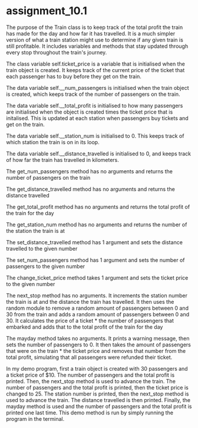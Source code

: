 # assignment_10.1

The purpose of the Train class is to keep track of the total profit the train has made for the day and how far it has travelled. It is a much simpler version of what a train station might use to determine if any
given train is still profitable. It includes variables and methods that stay updated through every stop throughout the train's journey.

The class variable self.ticket_price is a variable that is initialised when the train object is created. It keeps
track of the current price of the ticket that each passenger has to buy before they get on the train.

The data variable self.__num_passengers is initialised when the train object is created, which keeps track
of the number of passengers on the train.

The data variable self.__total_profit is initialised to how many passengers are initialised when the object is
created times the ticket price that is initalised. This is updated at each station when passengers buy
tickets and get on the train.

The data variable self.__station_num is initialised to 0. This keeps track of which station the train is on
in its loop.

The data variable self.__distance_travelled is initialised to 0, and keeps track of how far the train has
travelled in kilometers.

The get_num_passengers method has no arguments and returns the number of passengers on the train

The get_distance_travelled method has no arguments and returns the distance travelled

The get_total_profit method has no arguments and returns the total profit of the train for the day

The get_station_num method has no arguments and returns the number of the station the train is at

The set_distance_travelled method has 1 argument and sets the distance travelled to the given number

The set_num_passengers method has 1 argument and sets the number of passengers to the given number

The change_ticket_price method takes 1 argument and sets the ticket price to the given number

The next_stop method has no arguments. It increments the station number the train is at and the distance the train
has travelled. It then uses the random module to remove a random amount of passengers between 0 and 30 from the
train and adds a random amount of passengers between 0 and 30. It calculates the price of a ticket * the number
of passengers that embarked and adds that to the total profit of the train for the day

The mayday method takes no arguments. It prints a warning message, then sets the number of passengers to 0.
It then takes the amount of passengers that were on the train * the ticket price and removes that number from the 
total profit, simulating that all passengers were refunded their ticket.



In my demo program, first a train object is created with 30 passengers and a ticket price of $10. The number of
passengers and the total profit is printed. Then, the next_stop method is used to advance the train. The number
of passengers and the total profit is printed, then the ticket price is changed to 25. The station number is
printed, then the next_stop method is used to advance the train. The distance travelled is then printed. Finally,
the mayday method is used and the number of passengers and the total profit is printed one last time.
This demo method is run by simply running the program in the terminal.
